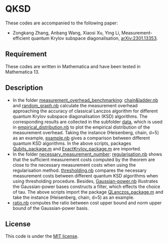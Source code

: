 # QKSD
These codes are accompanied to the following paper:

  * Zongkang Zhang, Anbang Wang, Xiaosi Xu, Ying Li, Measurement-efficient quantum Krylov subspace diagonalisation, [arXiv:2301.13353](https://arxiv.org/abs/2301.13353).

## Requirement
These codes are written in Mathematica and have been tested in Mathematica 13. 

## Description
  * In the folder [measurement_overhead_benchmarking](https://github.com/ZongkangZhang/QKSD/tree/main/measurement_overhead_benchmarking): [chain&ladder.nb](https://github.com/ZongkangZhang/QKSD/blob/main/measurement_overhead_benchmarking/chain%26ladder.nb) and [random_graph.nb](https://github.com/ZongkangZhang/QKSD/blob/main/measurement_overhead_benchmarking/random_graph.nb) calculate the measurement overhead approaching the accuracy of classical Lanczos algorithm for different quantum Krylov subspace diagonalisation (KSD) algorithms. The corresponding results are collected in the subfolder [data](https://github.com/ZongkangZhang/QKSD/tree/main/measurement_overhead_benchmarking/data), which is used in [empirical_distribution.nb](https://github.com/ZongkangZhang/QKSD/blob/main/measurement_overhead_benchmarking/empirical_distribution.nb) to plot the empirical distribution of the measurement overhead. Taking the instance (Heisenberg, chain, d=5) as an example, [example.nb](https://github.com/ZongkangZhang/QKSD/blob/main/measurement_overhead_benchmarking/example.nb) gives a comparison between different quantum KSD algorithms. In the above scripts, packages [Qubits_package.m](https://github.com/ZongkangZhang/QKSD/blob/main/measurement_overhead_benchmarking/Qubits_package.m) and [ExactKrylov_package.m](https://github.com/ZongkangZhang/QKSD/blob/main/measurement_overhead_benchmarking/ExactKrylov_package.m) are imported.
  * In the folder [necessary_measurement_number](https://github.com/ZongkangZhang/QKSD/tree/main/necessary_measurement_number): [regularisation.nb](https://github.com/ZongkangZhang/QKSD/blob/main/necessary_measurement_number/regularisation.nb) shows that the sufficient measurement costs computed by the theorem are close to the necessary measurement costs when using the regularisation method. [thresholding.nb](https://github.com/ZongkangZhang/QKSD/blob/main/necessary_measurement_number/thresholding.nb) compares the necessary measurement costs between different quantum KSD algorithms when using thresholding procedure. Besides, [Gaussian-power.nb](https://github.com/ZongkangZhang/QKSD/blob/main/necessary_measurement_number/Gaussian-power.nb) illustrates the Gaussian-power bases constructs a filter, which effects the choice of tau. The above scripts import the package [QLanczos_package.m](https://github.com/ZongkangZhang/QKSD/blob/main/necessary_measurement_number/QLanczos_package.m) and take the instance (Heisenberg, chain, d=5) as an example.
  * [ratio.nb](https://github.com/ZongkangZhang/QKSD/blob/main/ratio.nb) computes the ratio between cost upper bound and norm upper bound of the Gaussian-power basis.

## License
This code is under the [MIT license](https://opensource.org/licenses/MIT).

